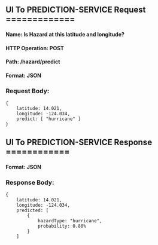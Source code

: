 ## UI To PREDICTION-SERVICE Request =============
#### Name: Is Hazard at this latitude and longitude?
#### HTTP Operation: POST 
#### Path: /hazard/predict
#### Format: JSON

### Request Body:

```
{
    latitude: 14.021,
    longitude: -124.034,
    predict: [ "hurricane" ]
}
```


## UI To PREDICTION-SERVICE Response ============
#### Format: JSON

### Response Body:
```
{
    latitude: 14.021,
    longitude: -124.034,
    predicted: [
        {
            hazardType: "hurricane",
            probability: 0.80%
        }
    ]
```
